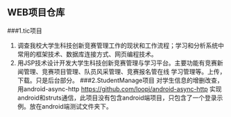 WEB项目仓库
------
###1.tic项目 

1) 调查我校大学生科技创新竞赛管理工作的现状和工作流程；学习和分析系统中常用的框架技术、数据库连接方式、网页编程技术。<br>
2) 用JSP技术设计开发大学生科技创新竞赛管理与学习平台。主要功能有竞赛新闻管理、竞赛项目管理、队员风采管理、竞赛报名管在线 学习管理等。上传，下载。只是后台部分。
###2.StudentManage项目
对学生信息的增删改查，用android-async-http https://github.com/loopj/android-async-http 实现android和struts通信，此项目没有包含android端项目，只包含了一个登录示例。放在android端测试文件夹下。
